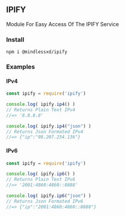## IPIFY
Module For Easy Access Of The IPIFY Service

### Install
```
npm i @mindlessxd/ipify
```

### Examples

#### IPv4
```javascript
const ipify = require('ipify')

console.log( ipify.ip4() )
// Returns Plain Text IPv4
//=> '8.8.8.8' 

console.log( ipify.ip4("json") )
// Returns Json Formated IPv4
//=> {"ip":"98.207.254.136"}
```

#### IPv6
```javascript
const ipify = require('ipify')

console.log( ipify.ip6() )
// Returns Plain Text IPv6
//=> '2001:4860:4860::8888'

console.log( ipify.ip6("json") )
// Returns Json Formated IPv6
//=> {"ip":"2001:4860:4860::8888"} 
```